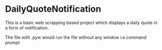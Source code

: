 # DailyQuoteNotification

This is a basic web scrapping based project which displays a daily quote in a form of notification.

The file with .pyw would run the file without any window i.e command prompt